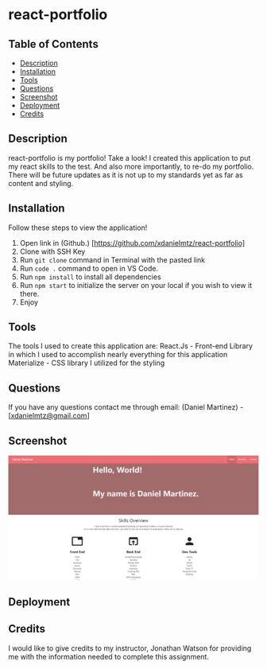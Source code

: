 # react-portfolio


## Table of Contents
* [Description](#description)
* [Installation](#installation)
* [Tools](#Tools)
* [Questions](#questions)
* [Screenshot](#screenshot)
* [Deployment](#deployment)
* [Credits](#credits)

## Description
react-portfolio is my portfolio! Take a look! I created this application to put my react skills to the test. And also more importantly, to re-do my portfolio. There will be future updates as it is not up to my standards yet as far as content and styling.


## Installation
Follow these steps to view the application!

1. Open link in (Github.) [https://github.com/xdanielmtz/react-portfolio]
2. Clone with SSH Key
3. Run `git clone` command in Terminal with the pasted link
4. Run `code .` command to open in VS Code.
5. Run `npm install` to install all dependencies
6. Run `npm start` to initialize the server on your local if you wish to view it there.
7. Enjoy

## Tools
The tools I used to create this application are: 
React.Js - Front-end Library in which I used to accomplish nearly everything for this application
Materialize - CSS library I utilized for the styling

## Questions
If you have any questions contact me through email:
    (Daniel Martinez) - [xdanielmtz@gmail.com]

## Screenshot
![Home Page](public/react-portfolio-ss.png)

## Deployment

## Credits
I would like to give credits to my instructor, Jonathan Watson for providing me with the information needed to complete this assignment. 